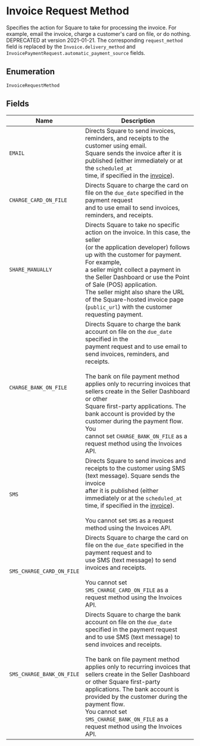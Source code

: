
# Invoice Request Method

Specifies the action for Square to take for processing the invoice. For example,
email the invoice, charge a customer's card on file, or do nothing. DEPRECATED at
version 2021-01-21. The corresponding `request_method` field is replaced by the
`Invoice.delivery_method` and `InvoicePaymentRequest.automatic_payment_source` fields.

## Enumeration

`InvoiceRequestMethod`

## Fields

| Name | Description |
|  --- | --- |
| `EMAIL` | Directs Square to send invoices, reminders, and receipts to the customer using email.<br>Square sends the invoice after it is published (either immediately or at the `scheduled_at`<br>time, if specified in the [invoice](../../doc/models/invoice.md)). |
| `CHARGE_CARD_ON_FILE` | Directs Square to charge the card on file on the `due_date` specified in the payment request<br>and to use email to send invoices, reminders, and receipts. |
| `SHARE_MANUALLY` | Directs Square to take no specific action on the invoice. In this case, the seller<br>(or the application developer) follows up with the customer for payment. For example,<br>a seller might collect a payment in the Seller Dashboard or use the Point of Sale (POS) application.<br>The seller might also share the URL of the Square-hosted invoice page (`public_url`) with the customer requesting payment. |
| `CHARGE_BANK_ON_FILE` | Directs Square to charge the bank account on file on the `due_date` specified in the<br>payment request and to use email to send invoices, reminders, and receipts.<br><br>The bank on file payment method applies only to recurring invoices that sellers create in the Seller Dashboard or other<br>Square first-party applications. The bank account is provided by the customer during the payment flow. You<br>cannot set `CHARGE_BANK_ON_FILE` as a request method using the Invoices API. |
| `SMS` | Directs Square to send invoices and receipts to the customer using SMS (text message). Square sends the invoice<br>after it is published (either immediately or at the `scheduled_at` time, if specified in the [invoice](../../doc/models/invoice.md)).<br><br>You cannot set `SMS` as a request method using the Invoices API. |
| `SMS_CHARGE_CARD_ON_FILE` | Directs Square to charge the card on file on the `due_date` specified in the payment request and to<br>use SMS (text message) to send invoices and receipts.<br><br>You cannot set `SMS_CHARGE_CARD_ON_FILE` as a request method using the Invoices API. |
| `SMS_CHARGE_BANK_ON_FILE` | Directs Square to charge the bank account on file on the `due_date` specified in the payment request<br>and to use SMS (text message) to send invoices and receipts.<br><br>The bank on file payment method applies only to recurring invoices that sellers create in the Seller Dashboard<br>or other Square first-party applications. The bank account is provided by the customer during the payment flow.<br>You cannot set `SMS_CHARGE_BANK_ON_FILE` as a request method using the Invoices API. |

